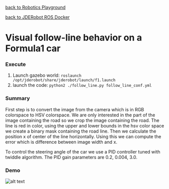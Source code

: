 [back to Robotics Playground](https://github.com/sandeepgogadi/Robotics-Playground)

[back to JDERobot ROS Docker](https://github.com/sandeepgogadi/JDERobot-Docker-ROS)

# Visual follow-line behavior on a Formula1 car

### Execute
1. Launch gazebo world:
`roslaunch /opt/jderobot/share/jderobot/launch/f1.launch`
2. launch the code:
`python2 ./follow_line.py follow_line_conf.yml`

### Summary

First step is to convert the image from the camera which is in RGB colorspace to HSV colorspace. We are only interested in the part of the image containing the road so we crop the image containing the road. The line is red in color, using the upper and lower bounds in the hsv color space we create a binary mask containing the road line. Then we calculate the position x of center of the line horizontally. Using this we can compute the error which is difference between image width and x.

To control the steering angle of the car we use a PID controller tuned with twiddle algorithm. The PID gain parameters are 0.2, 0.004, 3.0.   

### Demo

![alt text](https://github.com/sandeepgogadi/JDERobot-Docker-ROS/blob/master/follow_line/follow_line.gif "Follow Line")
